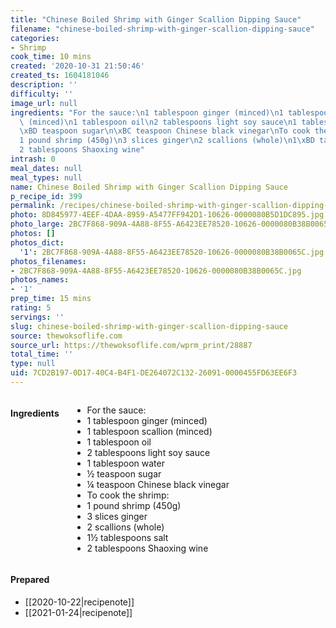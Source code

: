 ```yaml
---
title: "Chinese Boiled Shrimp with Ginger Scallion Dipping Sauce"
filename: "chinese-boiled-shrimp-with-ginger-scallion-dipping-sauce"
categories:
- Shrimp
cook_time: 10 mins
created: '2020-10-31 21:50:46'
created_ts: 1604181046
description: ''
difficulty: ''
image_url: null
ingredients: "For the sauce:\n1 tablespoon ginger (minced)\n1 tablespoon scallion\
  \ (minced)\n1 tablespoon oil\n2 tablespoons light soy sauce\n1 tablespoon water\n\
  \xBD teaspoon sugar\n\xBC teaspoon Chinese black vinegar\nTo cook the shrimp:\n\
  1 pound shrimp (450g)\n3 slices ginger\n2 scallions (whole)\n1\xBD tablespoons salt\n\
  2 tablespoons Shaoxing wine"
intrash: 0
meal_dates: null
meal_types: null
name: Chinese Boiled Shrimp with Ginger Scallion Dipping Sauce
p_recipe_id: 399
permalink: /recipes/chinese-boiled-shrimp-with-ginger-scallion-dipping-sauce
photo: 8D845977-4EEF-4DAA-8959-A5477FF942D1-10626-0000080B5D1DC895.jpg
photo_large: 2BC7F868-909A-4A88-8F55-A6423EE78520-10626-0000080B38B0065C.jpg
photos: []
photos_dict:
  '1': 2BC7F868-909A-4A88-8F55-A6423EE78520-10626-0000080B38B0065C.jpg
photos_filenames:
- 2BC7F868-909A-4A88-8F55-A6423EE78520-10626-0000080B38B0065C.jpg
photos_names:
- '1'
prep_time: 15 mins
rating: 5
servings: ''
slug: chinese-boiled-shrimp-with-ginger-scallion-dipping-sauce
source: thewoksoflife.com
source_url: https://thewoksoflife.com/wprm_print/28887
total_time: ''
type: null
uid: 7CD2B197-0D17-40C4-B4F1-DE264072C132-26091-0000455FD63EE6F3
---
```

<div class="large-8 medium-7 columns" id="writeup">	</div><!-- #writeup -->
</div><!-- #row-one -->
<div class="row" id="row-two">	<div class="medium-4 small-5 columns"><h4 id="ingredients">Ingredients</h4><div class="box box-ingredients content"><ul>
<li>For the sauce:</li>
<li>1 tablespoon ginger (minced)</li>
<li>1 tablespoon scallion (minced)</li>
<li>1 tablespoon oil</li>
<li>2 tablespoons light soy sauce</li>
<li>1 tablespoon water</li>
<li>½ teaspoon sugar</li>
<li>¼ teaspoon Chinese black vinegar</li>
<li>To cook the shrimp:</li>
<li>1 pound shrimp (450g)</li>
<li>3 slices ginger</li>
<li>2 scallions (whole)</li>
<li>1½ tablespoons salt</li>
<li>2 tablespoons Shaoxing wine</li>
</ul>
</div>	</div>	<div class="medium-6 small-7 columns">	</div>	<div class="medium-2 columns" id="photo-sidebar">		<div class="" id="meals"><h4>Prepared</h4><ul>
<li>[[2020-10-22|recipenote]]</li>
<li>[[2021-01-24|recipenote]]</li>
</ul>
		</div>